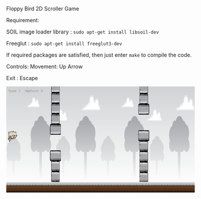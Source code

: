 Floppy Bird 2D Scroller Game

Requirement:

SOIL image loader library : `sudo apt-get install libsoil-dev`

Freeglut : `sudo apt-get install freeglut3-dev`

If required packages are satisfied, then just enter `make` to compile the code.

Controls:
Movement: Up Arrow

Exit : Escape

![Alt text](/WorkOut/temp_files/floppy.jpg?raw=true "floppy")
